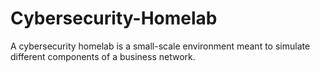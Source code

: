 # Cybersecurity-Homelab
A cybersecurity homelab is a small-scale environment meant to simulate different components of a business network. 
